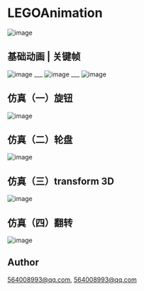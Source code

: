 # LEGOAnimation

![image](https://github.com/legokit/LEGOAnimation/blob/master/Resources/LEGOMianVc1.jpeg)

## 基础动画 | 关键帧
![image](https://github.com/legokit/LEGOAnimation/blob/master/Resources/LEGOBaseAnimaiton1.gif) ___ ![image](https://github.com/legokit/LEGOAnimation/blob/master/Resources/LEGOKeyFrameAnimation1.gif) ___ ![image](https://github.com/legokit/LEGOAnimation/blob/master/Resources/LEGOContentStretch1.gif)

## 仿真（一）旋钮
![image](https://github.com/legokit/LEGOAnimation/blob/master/Resources/LEGOKnobAnimation.gif)

## 仿真（二）轮盘
![image](https://github.com/legokit/LEGOAnimation/blob/master/Resources/LEGORouletteAnimation.gif)

## 仿真（三）transform 3D
![image](https://github.com/legokit/LEGOAnimation/blob/master/Resources/LEGOTransform.gif)

## 仿真（四）翻转
![image](https://github.com/legokit/LEGOAnimation/blob/master/Resources/LEGOSimulation1.gif)

## Author

564008993@qq.com, 564008993@qq.com
